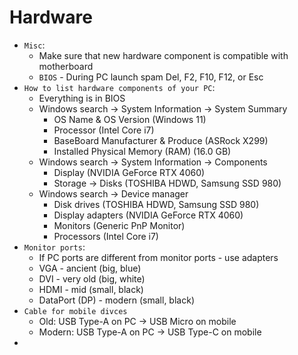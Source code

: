 # Hardware
* `Misc`:
  * Make sure that new hardware component is compatible with motherboard
  * `BIOS` - During PC launch spam Del, F2, F10, F12, or Esc
* `How to list hardware components of your PC`:
  * Everything is in BIOS
  * Windows search -> System Information -> System Summary
    * OS Name & OS Version (Windows 11)
    * Processor (Intel Core i7)
    * BaseBoard Manufacturer & Produce (ASRock X299)
    * Installed Physical Memory (RAM) (16.0 GB)
  * Windows search -> System Information -> Components
    * Display (NVIDIA GeForce RTX 4060)
    * Storage -> Disks (TOSHIBA HDWD, Samsung SSD 980)
  * Windows search -> Device manager
    * Disk drives (TOSHIBA HDWD, Samsung SSD 980)
    * Display adapters (NVIDIA GeForce RTX 4060)
    * Monitors (Generic PnP Monitor)
    * Processors (Intel Core i7)
* `Monitor ports`:
  * If PC ports are different from monitor ports - use adapters
  * VGA - ancient (big, blue)
  * DVI - very old (big, white)
  * HDMI - mid (small, black)
  * DataPort (DP) - modern (small, black)
* `Cable for mobile divces`
  * Old: USB Type-A on PC -> USB Micro on mobile 
  * Modern: USB Type-A on PC -> USB Type-C on mobile
* 